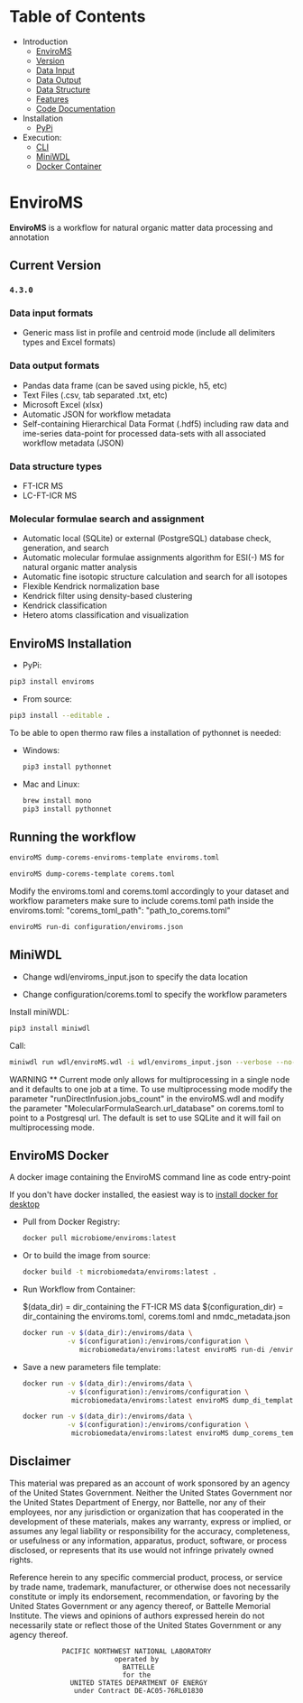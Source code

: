 # Table of Contents  
- Introduction
  - [EnviroMS](#EnviroMS)  
  - [Version](#current-version)  
  - [Data Input](#data-input-formats)  
  - [Data Output](#data-output-formats)  
  - [Data Structure](#data-structure-types)  
  - [Features](#molecular-formulae-search-and-assignment)  
  - [Code Documentation](https://emsl-computing.github.io/EnviroMS/)  
- Installation
  - [PyPi](#enviroms-installation)  
- Execution:  
  - [CLI](#running-the-workflow)  
  - [MiniWDL](#MiniWDL)  
  - [Docker Container](#enviroms-docker)  

# EnviroMS

**EnviroMS** is a workflow for natural organic matter data processing and annotation

## Current Version

### `4.3.0`

### Data input formats

- Generic mass list in profile and centroid mode (include all delimiters types and Excel formats)

### Data output formats

- Pandas data frame (can be saved using pickle, h5, etc)
- Text Files (.csv, tab separated .txt, etc)
- Microsoft Excel (xlsx)
- Automatic JSON for workflow metadata
- Self-containing Hierarchical Data Format (.hdf5) including raw data and ime-series data-point for processed data-sets with all associated workflow metadata (JSON)

### Data structure types

- FT-ICR MS
- LC-FT-ICR MS

### Molecular formulae search and assignment

- Automatic local (SQLite) or external (PostgreSQL) database check, generation, and search
- Automatic molecular formulae assignments algorithm for ESI(-) MS for natural organic matter analysis
- Automatic fine isotopic structure calculation and search for all isotopes
- Flexible Kendrick normalization base
- Kendrick filter using density-based clustering
- Kendrick classification
- Hetero atoms classification and visualization


## EnviroMS Installation

- PyPi:     
```bash
pip3 install enviroms
```

- From source:
 ```bash
pip3 install --editable .
```

To be able to open thermo raw files a installation of pythonnet is needed:
- Windows: 
    ```bash
    pip3 install pythonnet
    ```

- Mac and Linux:
    ```bash
    brew install mono
    pip3 install pythonnet   
    ```

## Running the workflow


```bash
enviroMS dump-corems-enviroms-template enviroms.toml
```
```bash
enviroMS dump-corems-template corems.toml
```

 Modify the enviroms.toml and corems.toml accordingly to your dataset and workflow parameters
make sure to include corems.toml path inside the enviroms.toml: "corems_toml_path": "path_to_corems.toml" 

```bash
enviroMS run-di configuration/enviroms.json
```

## MiniWDL 
- Change wdl/enviroms_input.json to specify the data location

- Change configuration/corems.toml to specify the workflow parameters

Install miniWDL:
```bash
pip3 install miniwdl
```

Call:
```bash
miniwdl run wdl/enviroMS.wdl -i wdl/enviroms_input.json --verbose --no-cache --copy-input-files
```

WARNING ** Current mode only allows for multiprocessing in a single node and it defaults to one job at a time. 
To use multiprocessing mode modify the parameter "runDirectInfusion.jobs_count" in the enviroMS.wdl and modify the parameter "MolecularFormulaSearch.url_database" on corems.toml to point to a Postgresql url. The default is set to use SQLite and it will fail on multiprocessing mode.

## EnviroMS Docker 

A docker image containing the EnviroMS command line as code entry-point

If you don't have docker installed, the easiest way is to [install docker for desktop](https://hub.docker.com/?overlay=onboarding)

- Pull from Docker Registry:

    ```bash
    docker pull microbiome/enviroms:latest
    
    ```

- Or to build the image from source:

    ```bash
    docker build -t microbiomedata/enviroms:latest .
    ```
- Run Workflow from Container:

    $(data_dir) = dir_containing the FT-ICR MS data
    $(configuration_dir) = dir_containing the enviroms.toml, corems.toml and nmdc_metadata.json
    
    ```bash
    docker run -v $(data_dir):/enviroms/data \
               -v $(configuration):/enviroms/configuration \
                  microbiomedata/enviroms:latest enviroMS run-di /enviroms/configuration/enviroms.toml    
    ```

- Save a new parameters file template:
    
    ```bash
    docker run -v $(data_dir):/enviroms/data \
               -v $(configuration):/enviroms/configuration \
                microbiomedata/enviroms:latest enviroMS dump_di_template /enviroms/configuration/enviroms.toml    
    ```
    
    ```bash
    docker run -v $(data_dir):/enviroms/data \
               -v $(configuration):/enviroms/configuration \
                microbiomedata/enviroms:latest enviroMS dump_corems_template /enviroms/configuration/corems.toml
    ```

## Disclaimer

This material was prepared as an account of work sponsored by an agency of the
United States Government.  Neither the United States Government nor the United
States Department of Energy, nor Battelle, nor any of their employees, nor any
jurisdiction or organization that has cooperated in the development of these
materials, makes any warranty, express or implied, or assumes any legal
liability or responsibility for the accuracy, completeness, or usefulness or
any information, apparatus, product, software, or process disclosed, or
represents that its use would not infringe privately owned rights.

Reference herein to any specific commercial product, process, or service by
trade name, trademark, manufacturer, or otherwise does not necessarily
constitute or imply its endorsement, recommendation, or favoring by the United
States Government or any agency thereof, or Battelle Memorial Institute. The
views and opinions of authors expressed herein do not necessarily state or
reflect those of the United States Government or any agency thereof.

                 PACIFIC NORTHWEST NATIONAL LABORATORY
                              operated by
                                BATTELLE
                                for the
                   UNITED STATES DEPARTMENT OF ENERGY
                    under Contract DE-AC05-76RL01830